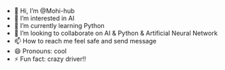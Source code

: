 - 👋 Hi, I’m @Mohi-hub
- 👀 I’m interested in AI
- 🌱 I’m currently learning Python
- 💞️ I’m looking to collaborate on AI & Python & Artificial Neural Network
- 📫 How to reach me feel safe and send message 
- 😄 Pronouns: cool
- ⚡ Fun fact: crazy driver!!

<!---
Mohi-hub/Mohi-hub is a ✨ special ✨ repository because its `README.md` (this file) appears on your GitHub profile.
You can click the Preview link to take a look at your changes.
--->
